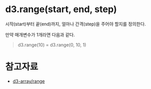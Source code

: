 # d3.range(start, end, step)

시작(start)부터 끝(end)까지, 얼마나 간격(step)을 주어야 할지를 정의한다.

만약 매개변수가 1개라면 다음과 같다.  
> d3.range(10) = d3.range(0, 10, 1)

# 참고자료

+ [d3-array/range](https://observablehq.com/@d3/d3-range?collection=@d3/d3-array)